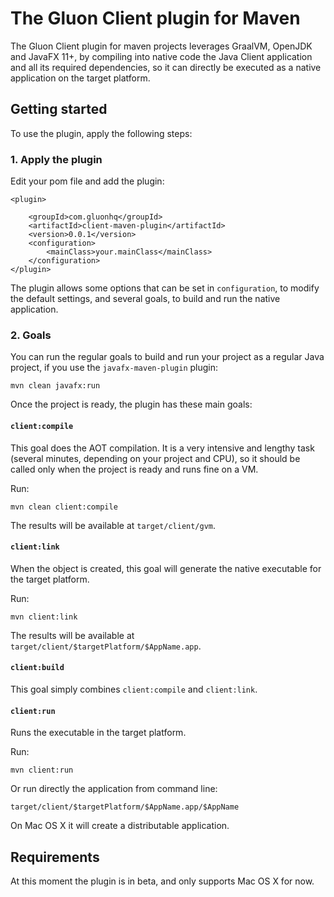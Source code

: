 # The Gluon Client plugin for Maven

The Gluon Client plugin for maven projects leverages GraalVM, OpenJDK and JavaFX 11+, 
by compiling into native code the Java Client application and all its required dependencies, 
so it can directly be executed as a native application on the target platform.

## Getting started

To use the plugin, apply the following steps:

### 1. Apply the plugin

Edit your pom file and add the plugin:

    <plugin>
    
        <groupId>com.gluonhq</groupId>
        <artifactId>client-maven-plugin</artifactId>
        <version>0.0.1</version>
        <configuration>
            <mainClass>your.mainClass</mainClass>
        </configuration>
    </plugin>

The plugin allows some options that can be set in `configuration`, to modify the default settings, and several goals, to build and run the native application.

### 2. Goals

You can run the regular goals to build and run your project as a regular Java project, if you use the `javafx-maven-plugin` plugin:

    mvn clean javafx:run
    
Once the project is ready, the plugin has these main goals:    

#### `client:compile`

This goal does the AOT compilation. It is a very intensive and lengthy task (several minutes, depending on your project and CPU), so it should be called only when the project is ready and runs fine on a VM.

Run:

    mvn clean client:compile

The results will be available at `target/client/gvm`.

#### `client:link`

When the object is created, this goal will generate the native executable for the target platform.

Run:

    mvn client:link
    
The results will be available at `target/client/$targetPlatform/$AppName.app`.
    
#### `client:build`

This goal simply combines `client:compile` and `client:link`.
    
#### `client:run`

Runs the executable in the target platform.

Run:

    mvn client:run
    
Or run directly the application from command line:

    target/client/$targetPlatform/$AppName.app/$AppName    
    
On Mac OS X it will create a distributable application.

## Requirements

At this moment the plugin is in beta, and only supports Mac OS X for now.
